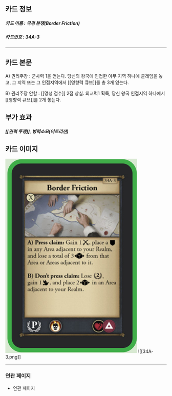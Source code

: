 ## 카드 정보
##### 카드 이름 : 국경 분쟁(Border Friction)
##### 카드번호 : 34A-3
---
## 카드 본문

A) 권리주장 : 군사력 1을 얻는다. 당신의 왕국에 인접한 아무 지역 하나에 클레임을 놓고, 그 지역 또는 그 인접지역에서 [[영향력 큐브]]를 총 3개 잃는다.

B) 권리주장 안함 : [[명성 점수]] 2점 상실. 외교력1 획득, 당신 왕국 인접지역 하나에서 [[영향력 큐브]]를 2개 놓는다.

## 부가 효과
##### [[권력 투쟁]], 병력소모(어트리션)

## 카드 이미지
<img src="\Assets\34A-3.png"/>
![[34A-3.png]]

--- 

### 연관 페이지
- 연관 페이지
